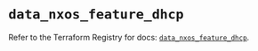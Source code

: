 # `data_nxos_feature_dhcp`

Refer to the Terraform Registry for docs: [`data_nxos_feature_dhcp`](https://registry.terraform.io/providers/ciscodevnet/nxos/0.5.10/docs/data-sources/feature_dhcp).
